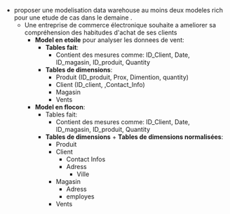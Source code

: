 - proposer une modelisation data warehouse au moins deux modeles rich pour une etude de cas dans le demaine .
	- Une entreprise de commerce électronique souhaite a ameliorer sa compréhension des habitudes d'achat de ses clients
		- **Model en etoile** pour analyser les donnees de vent:
			- **Tables fait**:
				- Contient des mesures comme: ID_Client, Date, ID_magasin, ID_produit, Quantity
			- **Tables de dimensions**: 
				- Produit (ID_produit, Prox, Dimention, quantity)
				- Client (ID_client, ,Contact_Info)
				- Magasin
				- Vents
		- **Model en flocon**:
			- Tables fait:
				- Contient des mesures comme: ID_Client, Date, ID_magasin, ID_produit, Quantity
			- **Tables de dimensions** + **Tables de dimensions normalisées**:
				- Produit
				- Client
					- Contact Infos
					- Adress
						- Ville
				- Magasin
					- Adress
					- employes
				- Vents
